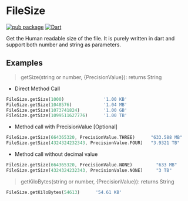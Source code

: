 # FileSize

[![pub package](https://img.shields.io/pub/v/file_sizes.svg)](https://pub.dartlang.org/packages/file_sizes) [![Dart](https://github.com/aguilaair/filesize/actions/workflows/dart.yml/badge.svg)](https://github.com/AnmolSethi/file_sizes/actions/workflows/dart.yml)

Get the Human readable size of the file. It is purely written in dart and support both number and string as parameters.

## Examples

> getSize(string or number, {PrecisionValue}): returns String

- Direct Method Call

```dart
FileSize.getSize(1000)               '1.00 KB'
FileSize.getSize(1048576)            '1.04 MB'
FileSize.getSize(1073741824)         '1.00 GB'
FileSize.getSize(1099511627776)      '1.00 TB'
```

- Method call with PrecisionValue [Optional]

```dart
FileSize.getSize(664365320, PrecisionValue.THREE)      "633.588 MB"
FileSize.getSize(4324324232343, PrecisionValue.FOUR)   "3.9321 TB"
```

- Method call without decimal value

```dart
FileSize.getSize(664365320, PrecisionValue.NONE)         "633 MB"
FileSize.getSize(4324324232343, PrecisionValue.NONE)     "3 TB"
```

> getKiloBytes(string or number, {PrecisionValue}): returns String

```dart
FileSize.getKiloBytes(54613)      '54.61 KB'
```
